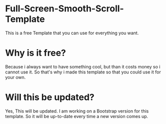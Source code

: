 # Full-Screen-Smooth-Scroll-Template

This is a free Template that you can use for everything you want.


# Why is it free?

Because i always want to have something cool, but than it costs money so i cannot use it.
So that's why i made this template so that you could use it for your own.

# Will this be updated?

Yes, This will be updated.
I am working on a Bootstrap version for this template.
So it will be up-to-date every time a new version comes up.
